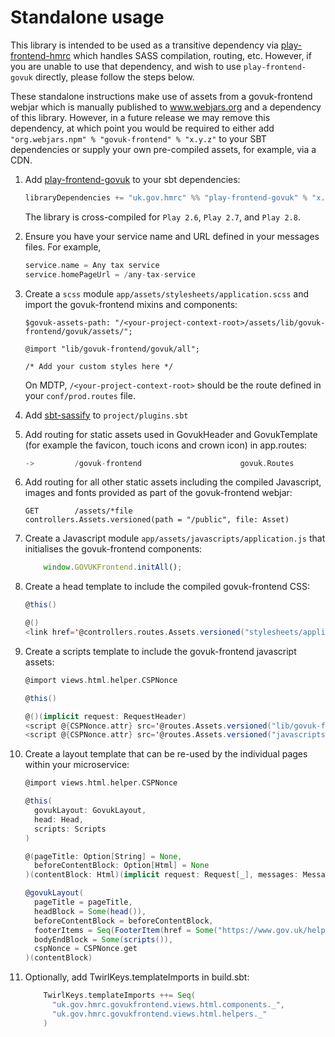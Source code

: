 # Standalone usage

This library is intended to be used as a transitive dependency via [play-frontend-hmrc](https://github.com/hmrc/play-frontend-hmrc) 
which handles SASS compilation, routing, etc. However, if you are unable to use that dependency, and wish to use 
`play-frontend-govuk` directly, please follow the steps below.

These standalone instructions make use of assets from a govuk-frontend webjar which is manually published to
www.webjars.org and a dependency of this library. However, in a future release we may remove this dependency, at which point
you would be required to either add `"org.webjars.npm" % "govuk-frontend" % "x.y.z"` to your SBT dependencies or supply 
your own pre-compiled assets, for example, via a CDN.

1.  Add [play-frontend-govuk](https://github.com/hmrc/play-frontend-govuk/releases) to your sbt dependencies:
    ```sbt
    libraryDependencies += "uk.gov.hmrc" %% "play-frontend-govuk" % "x.y.z-play-28"
    ```

    The library is cross-compiled for `Play 2.6`, `Play 2.7`, and `Play 2.8`.

1. Ensure you have your service name and URL defined in your messages files. For example,
    ```scala
    service.name = Any tax service
    service.homePageUrl = /any-tax-service
    ``` 

1.  Create a `scss` module `app/assets/stylesheets/application.scss` and import the govuk-frontend mixins and components:
    ```
    $govuk-assets-path: "/<your-project-context-root>/assets/lib/govuk-frontend/govuk/assets/";
    
    @import "lib/govuk-frontend/govuk/all";

    /* Add your custom styles here */
    ```
    
    On MDTP, `/<your-project-context-root>` should be the route defined in your `conf/prod.routes`
    file.
    
1. Add [sbt-sassify](https://github.com/irundaia/sbt-sassify) to `project/plugins.sbt`

1. Add routing for static assets used in GovukHeader and GovukTemplate
    (for example the favicon, touch icons and crown icon) in app.routes:
    ```scala
    ->         /govuk-frontend                      govuk.Routes
    ```

1. Add routing for all other static assets including the compiled Javascript, images and fonts provided as part
   of the govuk-frontend webjar:
    ```
    GET        /assets/*file                        controllers.Assets.versioned(path = "/public", file: Asset)
    ```

1. Create a Javascript module `app/assets/javascripts/application.js` that initialises the govuk-frontend components:
   ```javascript
       window.GOVUKFrontend.initAll();
   ```

1. Create a head template to include the compiled govuk-frontend CSS:
    ```scala
    @this()
    
    @()
    <link href='@controllers.routes.Assets.versioned("stylesheets/application.css")' media="all" rel="stylesheet" type="text/css" />
    ```

1. Create a scripts template to include the govuk-frontend javascript assets:
    ```scala
    @import views.html.helper.CSPNonce
    
    @this()
    
    @()(implicit request: RequestHeader)
    <script @{CSPNonce.attr} src='@routes.Assets.versioned("lib/govuk-frontend/govuk/all.js")'></script>
    <script @{CSPNonce.attr} src='@routes.Assets.versioned("javascripts/application.js")'></script>
    ```

1.  Create a layout template that can be re-used by the individual pages within your microservice:

    ```scala
    @import views.html.helper.CSPNonce

    @this(
      govukLayout: GovukLayout,
      head: Head,
      scripts: Scripts
    )

    @(pageTitle: Option[String] = None,
      beforeContentBlock: Option[Html] = None
    )(contentBlock: Html)(implicit request: Request[_], messages: Messages)

    @govukLayout(
      pageTitle = pageTitle,
      headBlock = Some(head()),
      beforeContentBlock = beforeContentBlock,
      footerItems = Seq(FooterItem(href = Some("https://www.gov.uk/help"), text = Some("Help using GOV.UK"))),
      bodyEndBlock = Some(scripts()),
      cspNonce = CSPNonce.get
    )(contentBlock)      
    ```

1. Optionally, add TwirlKeys.templateImports in build.sbt:
    ```sbt
        TwirlKeys.templateImports ++= Seq(
          "uk.gov.hmrc.govukfrontend.views.html.components._",
          "uk.gov.hmrc.govukfrontend.views.html.helpers._"
        )
    ```
